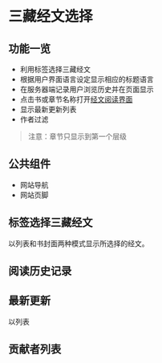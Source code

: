 # 三藏经文选择

## 功能一览
- 利用标签选择三藏经文
- 根据用户界面语言设定显示相应的标题语言
- 在服务器端记录用户浏览历史并在页面显示
- 点击书或章节名称打开[经文阅读界面](reader.md)
- 显示最新更新列表
- 作者过滤

> 注意：章节只显示到第一个层级

## 公共组件
- 网站导航
- 网站页脚

## 标签选择三藏经文
以列表和书封面两种模式显示所选择的经文。

## 阅读历史记录
## 最新更新
以列表
## 贡献者列表